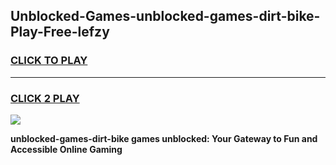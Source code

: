 
## Unblocked-Games-unblocked-games-dirt-bike-Play-Free-lefzy
<h3>
<a href="https://premium76.site?title=unblocked-games-dirt-bike&ref=18A1">CLICK TO PLAY</a></h3>
<hr>

<h3>
<a href="https://premium76.site?title=unblocked-games-dirt-bike&ref=18A1">CLICK 2 PLAY</a>
  
</h3>

<a href="https://premium76.site?title=unblocked-games-dirt-bike&ref=18A1"><img src="https://clearcache.store/games.png"></a>


**unblocked-games-dirt-bike games unblocked: Your Gateway to Fun and Accessible Online Gaming**
